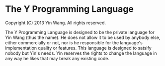 # The Y Programming Language

Copyright (C) 2013 Yin Wang. All rights reserved.

The Y Programming Language is designed to be the private language for Yin Wang
(thus the name). He does not allow it to be used by anybody else, either
commercially or not, nor is he responsible for the language's implementation
quality or features. This language is designed to satsify nobody but Yin's
needs. Yin reserves the rights to change the language in any way he likes that
may break any existing code.
